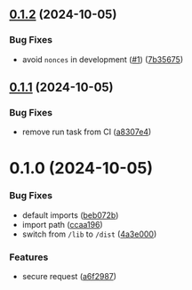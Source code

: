 ## [0.1.2](https://github.com/atilafassina/shieldwall/compare/0.1.1...0.1.2) (2024-10-05)

### Bug Fixes

- avoid `nonces` in development ([#1](https://github.com/atilafassina/shieldwall/issues/1)) ([7b35675](https://github.com/atilafassina/shieldwall/commit/7b3567512885ac866d7954040b86953241c9519b))

## [0.1.1](https://github.com/atilafassina/shieldwall/compare/0.1.0...0.1.1) (2024-10-05)

### Bug Fixes

- remove run task from CI ([a8307e4](https://github.com/atilafassina/shieldwall/commit/a8307e417463fa75791d554ee7c2a267d718d4a0))

# 0.1.0 (2024-10-05)

### Bug Fixes

- default imports ([beb072b](https://github.com/atilafassina/shieldwall/commit/beb072bd501a53395eeb7f5e2848e1d1ff07066d))
- import path ([ccaa196](https://github.com/atilafassina/shieldwall/commit/ccaa19617d8b3932f2ac4fa56781d6040dd537bd))
- switch from `/lib` to `/dist` ([4a3e000](https://github.com/atilafassina/shieldwall/commit/4a3e000ed99126def502c3a483e614e39b9d42e5))

### Features

- secure request ([a6f2987](https://github.com/atilafassina/shieldwall/commit/a6f2987fdfc7b6ff97f0d4bc5013188d835c1bb6))
